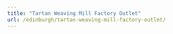 ```yaml
---
title: "Tartan Weaving Mill Factory Outlet"
url: /edinburgh/tartan-weaving-mill-factory-outlet/
---
```

